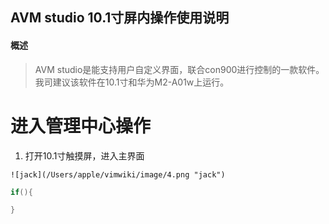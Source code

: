 ##  AVM studio 10.1寸屏内操作使用说明                                                                              

 #### 概述

>AVM studio是能支持用户自定义界面，联合con900进行控制的一款软件。我司建议该软件在10.1寸和华为M2-A01w上运行。


进入管理中心操作 
====
  1. 打开10.1寸触摸屏，进入主界面

    ![jack](/Users/apple/vimwiki/image/4.png "jack")

``` java
if(){

}

```
